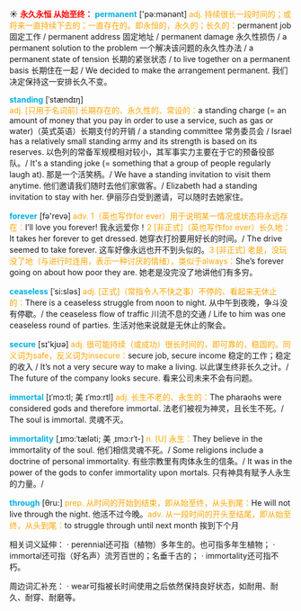 ☀ <font color="red">**永久永恒 从始至终：**</font>
<font color="sky blue">**permanent**</font> ['pə:mənənt] 
<font color="orange">adj. 持续很长一段时间的；或将来一直持续下去的；一直存在的。即永恒的，永久的；长久的：</font>permanent job 固定工作 / permanent address 固定地址 / permanent damage 永久性损伤 / a permanent solution to the problem 一个解决该问题的永久性办法 / a permanent state of tension 长期的紧张状态 / to live together on a permanent basis 长期住在一起 / We decided to make the arrangement permanent. 我们决定保持这一安排长久不变。
          
<font color="sky blue">**standing**</font> [ˈstændɪŋ]  
<font color="orange">adj. [只用于名词前] 长期存在的、永久性的、常设的：</font>a standing charge (= an amount of money that you pay in order to use a service, such as gas or water)（英式英语）长期支付的开销 / a standing committee 常务委员会 / Israel has a relatively small standing army and its strength is based on its reserves. 以色列的常备军规模相对较小，其军事实力主要在于它的预备役部队。/ It's a standing joke (= something that a group of people regularly laugh at). 那是一个活笑柄。/ We have a standing invitation to visit them anytime. 他们邀请我们随时去他们家做客。/ Elizabeth had a standing invitation to stay with her. 伊丽莎白受到邀请，可以随时去她家住。

<font color="sky blue">**forever**</font> [fə'revə] 
<font color="orange">adv. 1（英也写作for ever）用于说明某一情况或状态将永远存在：</font>I’ll love you forever! 我永远爱你！<font color="orange">2 [非正式]（英也写作for ever）长久地：</font>It takes her forever to get dressed. 她穿衣打扮要用好长的时间。/ The drive seemed to take forever. 这车好像永远也开不到头似的。<font color="orange">3 [非正式] 老是，没玩没了地（与进行时连用，表示一种讨厌的情绪），类似于always：</font>She’s forever going on about how poor they are. 她老是没完没了地讲他们有多穷。
 
 <font color="sky blue">**ceaseless**</font> [ˈsi:sləs]
<font color="orange">adj. [正式]（常指令人不快之事）不停的、看起来无休止的：</font>There is a ceaseless struggle from noon to night. 从中午到夜晚，争斗没有停歇。/ the ceaseless flow of traffic 川流不息的交通 / Life to him was one ceaseless round of parties. 生活对他来说就是无休止的聚会。
          
<font color="sky blue">**secure**</font> [sɪ'kjʊə] 
<font color="orange">adj. 很可能持续（或成功）很长时间的，即可靠的，稳固的。同义词为safe，反义词为insecure：</font>secure job, secure income 稳定的工作；稳定的收入 / It’s not a very secure way to make a living. 以此谋生终非长久之计。/ The future of the company looks secure. 看来公司未来不会有问题。
           
<font color="sky blue">**immortal**</font> [ɪˈmɔ:tl; 美 ɪˈmɔ:rtl]
<font color="orange">adj. 长生不老的、永生的：</font>The pharaohs were considered gods and therefore immortal. 法老们被视为神灵，且长生不死。/ The soul is immortal. 灵魂不灭。
           
<font color="sky blue">**immortality**</font> [ˌɪmɔ:ˈtæləti; 美 ˌɪmɔ:rˈt-]
<font color="orange">n. [U] 永生：</font>They believe in the immortality of the soul. 他们相信灵魂不死。/ Some religions include a doctrine of personal immortality. 有些宗教里有肉体永生的信条。/ It was in the power of the gods to confer immortality upon mortals. 只有神具有赋予人永生的力量。/

<font color="sky blue">**through**</font> [θru:] 
<font color="orange">prep. 从时间的开始到结束，即从始至终，从头到尾：</font>He will not live through the night. 他活不过今晚。<font color="orange">adv. 从一段时间的开头至结尾，即从始至终，从头到尾：</font>to struggle through until next month 挨到下个月

相关词义延伸：
· perennial还可指（植物）多年生的。也可指多年生植物；
· immortal还可指（好名声）流芳百世的；名垂千古的；
· immortality还可指不朽。

周边词汇补充：
· wear可指被长时间使用之后依然保持良好状态，如耐用、耐久、耐穿、耐磨等。



